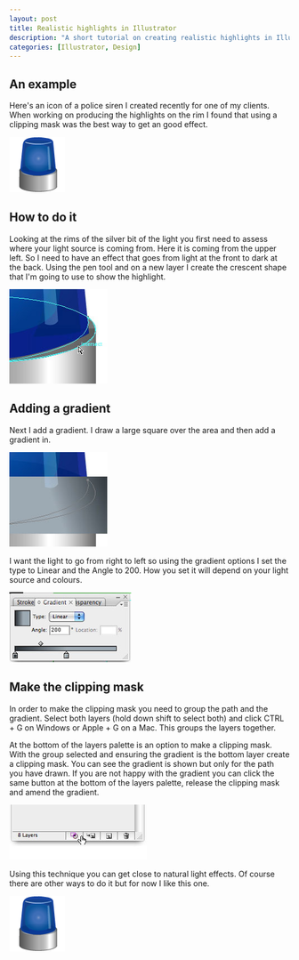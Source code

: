 ```yaml
--- 
layout: post
title: Realistic highlights in Illustrator
description: "A short tutorial on creating realistic highlights in Illustrator using clipping masks. The tutorial covers creating a path, adding a gradient and then creating a clipping mask. "
categories: [Illustrator, Design]
---
```

## An example

Here's an icon of a police siren I created recently for one of my clients. When working on producing the highlights on the rim I found that using a clipping mask was the best way to get an good effect.

![Police Siren][1] 

## How to do it

Looking at the rims of the silver bit of the light you first need to assess where your light source is coming from. Here it is coming from the upper left. So I need to have an effect that goes from light at the front to dark at the back. Using the pen tool and on a new layer I create the crescent shape that I'm going to use to show the highlight.

![Highlight Path][2] 

## Adding a gradient

Next I add a gradient. I draw a large square over the area and then add a gradient in.

![Gradient][3] 

I want the light to go from right to left so using the gradient options I set the type to Linear and the Angle to 200. How you set it will depend on your light source and colours. 

![Gradient options][4] 

## Make the clipping mask

In order to make the clipping mask you need to group the path and the gradient. Select both layers (hold down shift to select both) and click CTRL + G on Windows or Apple + G on a Mac. This groups the layers together.

At the bottom of the layers palette is an option to make a clipping mask. With the group selected and ensuring the gradient is the bottom layer create a clipping mask. You can see the gradient is shown but only for the path you have drawn. If you are not happy with the gradient you can click the same button at the bottom of the layers palette, release the clipping mask and amend the gradient. 

![Clipping mask][5] 

Using this technique you can get close to natural light effects. Of course there are other ways to do it but for now I like this one.

![Police Siren][1]

 [1]: /images/articles/police-light.png "An icon of a police siren"
 [2]: /images/articles/highlight_path.jpg "Creating the highlight path"
 [3]: /images/articles/siren_gradient.jpg "Adding a gradient"
 [4]: /images/articles/siren_gradient_options.jpg "Setting Gradient Options"
 [5]: /images/articles/siren_clipping_mask.jpg "Clipping mask"
